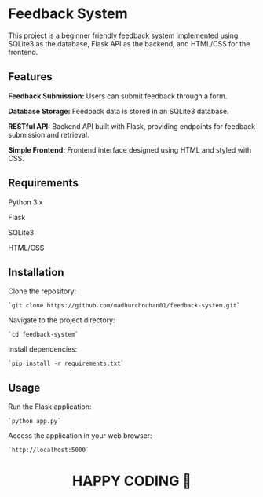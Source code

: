 # Feedback System

This project is a beginner friendly feedback system implemented using SQLite3 as the database, Flask API as the backend, and HTML/CSS for the frontend.

## Features


**Feedback Submission:** Users can submit feedback through a form.

**Database Storage:** Feedback data is stored in an SQLite3 database.

**RESTful API:** Backend API built with Flask, providing endpoints for feedback submission and retrieval.

**Simple Frontend:** Frontend interface designed using HTML and styled with CSS.

## Requirements


Python 3.x

Flask

SQLite3

HTML/CSS

## Installation

Clone the repository:

    `git clone https://github.com/madhurchouhan01/feedback-system.git`
Navigate to the project directory:

    `cd feedback-system`

Install dependencies:

    `pip install -r requirements.txt`
## Usage
Run the Flask application:

    `python app.py`

Access the application in your web browser:

    `http://localhost:5000`
<html>
  <body>
    <h1 align='center'>HAPPY CODING 🤖</h1>
  </body>
</html>
 
